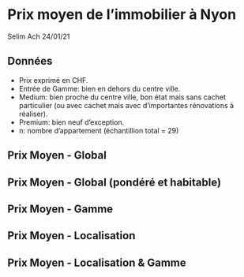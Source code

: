 Prix moyen de l’immobilier à Nyon
================
Selim Ach
24/01/21









## Données

  - Prix exprimé en CHF.
  - Entrée de Gamme: bien en dehors du centre ville.
  - Medium: bien proche du centre ville, bon état mais sans cachet
    particulier (ou avec cachet mais avec d’importantes rénovations à
    réaliser).
  - Premium: bien neuf d’exception.
  - n: nombre d’appartement (échantillion total = 29)

## Prix Moyen - Global

## Prix Moyen - Global (pondéré et habitable)

## Prix Moyen - Gamme

## Prix Moyen - Localisation

## Prix Moyen - Localisation & Gamme
